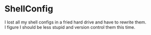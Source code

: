 # ShellConfig
I lost all my shell configs in a fried hard drive and have to rewrite them.  
I figure I should be less stupid and version control them this time.
